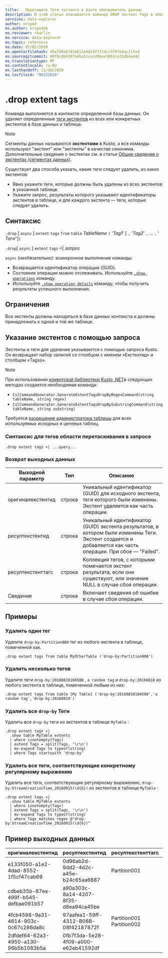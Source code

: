 ```yaml
---
title: . Перетащите Теги экстента в Azure обозреватель данных
description: В этой статье описывается команда DROP экстент Tags в обозреватель данных Azure.
services: data-explorer
author: orspod
ms.author: orspodek
ms.reviewer: rkarlin
ms.service: data-explorer
ms.topic: reference
ms.date: 07/02/2020
ms.openlocfilehash: 45e7d0abf42e613a9d197371dcc374fe4ac11fed
ms.sourcegitcommit: 80f0c8b410fa4ba5ccecd96ae3803ce25db4a442
ms.translationtype: MT
ms.contentlocale: ru-RU
ms.lasthandoff: 11/30/2020
ms.locfileid: "96321018"
---
```

# <a name="drop-extent-tags"></a>.drop extent tags

Команда выполняется в контексте определенной базы данных. Он удаляет определенные [теги экстентов](extents-overview.md#extent-tagging) из всех или конкретных экстентов в базе данных и таблице.  

> [!NOTE]
> Сегменты данных называются **экстентами** в Kusto, а все команды используют "экстент" или "экстенты" в качестве синонима.
> Дополнительные сведения о экстентах см. в статье [Общие сведения о экстентах (сегментах данных)](extents-overview.md).

Существует два способа указать, какие теги следует удалить, из каких экстентов:

* Явно укажите теги, которые должны быть удалены из всех экстентов в указанной таблице.
* Укажите запрос, результаты которого указывают идентификаторы экстентов в таблице, и для каждого экстента — теги, которые следует удалить.

## <a name="syntax"></a>Синтаксис

`.drop` [ `async` ] `extent` `tags` `from` `table` *TableName* `(` '*Tag1*' [ `,` '*Tag2*' `,` ... `,` ' *Тагн*"]`)`

`.drop`[ `async` ] `extent` `tags`  <|  *запрос*

`async` (необязательно): асинхронное выполнение команды.
   * Возвращается идентификатор операции (GUID).
   * Состояние операции можно отслеживать. Используйте [`.show operations`](operations.md#show-operations) команду.
   * Используйте [`.show operation details`](operations.md#show-operation-details) команду, чтобы получить результаты успешного выполнения.

## <a name="restrictions"></a>Ограничения

Все экстенты должны находиться в базе данных контекста и должны принадлежать к одной и той же таблице.

## <a name="specify-extents-with-a-query"></a>Указание экстентов с помощью запроса

Экстенты и теги для удаления указываются с помощью запроса Kusto. Он возвращает набор записей со столбцом с именем «Екстентид» и столбцом «Tagss».

> [!NOTE]
> При использовании [клиентской библиотеки Kusto .NET](../api/netfx/about-kusto-data.md)в следующих методах создается необходимая команда:
> * `CslCommandGenerator.GenerateExtentTagsDropByRegexCommand(string tableName, string regex)`
> * `CslCommandGenerator.GenerateExtentTagsDropBySubstringCommand(string tableName, string substring)`

Требуется [разрешение администратора таблицы](../management/access-control/role-based-authorization.md) для всех используемых исходных и целевых таблиц.

### <a name="syntax-for-drop-extent-tags-in-query"></a>Синтаксис для тегов области перетаскивания в запросе

```kusto 
.drop extent tags <| ...query...
```

### <a name="return-output"></a>Возврат выходных данных

Выходной параметр |Тип |Описание 
---|---|---
оригиналекстентид |строка |Уникальный идентификатор (GUID) для исходного экстента, теги которого были изменены. Экстент удаляется как часть операции.
ресултекстентид |строка |Уникальный идентификатор (GUID) экстента результатов, в котором были изменены Теги. Экстент создается и добавляется как часть операции. При сбое — "Failed".
ресултекстенттагс |строка |Коллекция тегов, с которыми помечается экстент результата, если они существуют, или значение NULL в случае сбоя операции.
Сведения |строка |Включает сведения об ошибке в случае сбоя операции.

## <a name="examples"></a>Примеры

### <a name="drop-one-tag"></a>Удалить один тег

Удалите `drop-by:Partition000` тег из любого экстента в таблице, помеченной как.

```kusto
.drop extent tags from table MyOtherTable ('drop-by:Partition000')
```

### <a name="drop-several-tags"></a>Удалить несколько тегов

Удалите теги `drop-by:20160810104500` , `a random tag` и `drop-by:20160810` из любого экстента в таблице, помеченной любым из них:

```kusto
.drop extent tags from table [My Table] ('drop-by:20160810104500','a random tag','drop-by:20160810')
```

### <a name="drop-all-drop-by-tags"></a>Удалить все `drop-by` Теги 

Удалить все `drop-by` теги из экстентов в таблице `MyTable` :

```kusto
.drop extent tags <| 
  .show table MyTable extents 
  | where isnotempty(Tags)
  | extend Tags = split(Tags, '\r\n') 
  | mv-expand Tags to typeof(string)
  | where Tags startswith 'drop-by'
```

### <a name="drop-all-tags-matching-specific-regex"></a>Удалить все теги, соответствующие конкретному регулярному выражению 

Удалить все теги, соответствующие регулярному выражению, `drop-by:StreamCreationTime_20160915(\d{6})` из экстентов в таблице `MyTable` :

```kusto
.drop extent tags <| 
  .show table MyTable extents 
  | where isnotempty(Tags)
  | extend Tags = split(Tags, '\r\n')
  | mv-expand Tags to typeof(string)
  | where Tags matches regex @"drop-by:StreamCreationTime_20160915(\d{6})"
```

## <a name="sample-output"></a>Пример выходных данных

|оригиналекстентид |ресултекстентид | ресултекстенттагс | Сведения
|---|---|---|---
|e133f050-a1e2-4dad-8552-1f5cf47cab69 |0d96ab2d-9dd2-4d2c-a45e-b24c65aa6687 | Partition001 |
|cdbeb35b-87ea-499f-b545-defbae091b57 |a90a303c-8a14-4207-8f35-d8ea94ca45be | |
|4fcb4598-9a31-4614-903c-0c67c286da8c |97aafea1-59ff-4312-B06B-08f42187872f | Partition001 Partition002 |
|2dfdef64-62a3-4950-a130-96b5b1083b5a |0fb7f3da-5e28-4f09-a000-e62eb41592df | |
